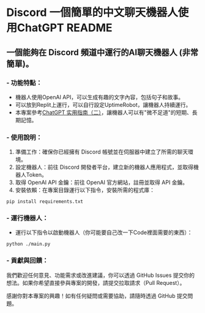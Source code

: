 # Discord 一個簡單的中文聊天機器人使用ChatGPT README

## 一個能夠在 Discord 頻道中運行的AI聊天機器人  (非常簡單)。

### - 功能特點：
   - 機器人使用OpenAI API，可以生成有趣的文字內容，包括句子和故事。
   - 可以放到Replit上運行，可以自行設定UptimeRobot，讓機器人持續運行。
   - 本專案參考[ChatGPT 实用指南（二）](https://zhuanlan.zhihu.com/p/620445986)，讓機器人可以有"微不足道"的短期、長期記憶。

### - 使用說明：
   1. 準備工作：確保你已經擁有 Discord 帳號並在伺服器中建立了所需的聊天環境。
   2. 設定機器人：前往 Discord 開發者平台，建立新的機器人應用程式，並取得機器人Token。
   3. 取得 OpenAI API 金鑰：前往 OpenAI 官方網站，註冊並取得 API 金鑰。
   4.  安裝依賴：在專案目錄運行以下指令，安裝所需的程式庫：
```
pip install requirements.txt
```

### - 運行機器人：
- 運行以下指令以啟動機器人（你可能要自己改一下Code裡面需要的東西）：
```
python ./main.py
```

### - 貢獻與回饋：
我們歡迎任何意見、功能需求或改進建議，你可以透過 GitHub Issues 提交你的想法。如果你希望直接參與專案的開發，請提交拉取請求（Pull Request）。

感謝你對本專案的興趣！如有任何疑問或需要協助，請隨時透過 GitHub 提交問題。
